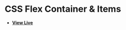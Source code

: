 # CSS Flex Container & Items

- [**View Live**](https://tahmid-sarker.github.io/Modern-HTML-CSS-Notes/06-CSS-Flexbox/01-Flex-Container-and-Items/)